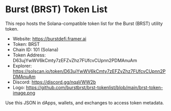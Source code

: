 # Burst (BRST) Token List

This repo hosts the Solana-compatible token list for the Burst (BRST) utility token.

- Website: https://burstdefi.framer.ai
- Token: BRST
- Chain ID: 101 (Solana)
- Token Address: D63ujYwWV6kCmty7zEFZvZhz7FUfcvCUpnn2PDMAnuAm
- Explorer: https://solscan.io/token/D63ujYwWV6kCmty7zEFZvZhz7FUfcvCUpnn2PDMAnuAm
- Discord: https://discord.gg/nqaVWW2b
- Logo: https://github.com/burstbrst/brst-tokenlist/blob/main/brst-token-image.png

Use this JSON in dApps, wallets, and exchanges to access token metadata.
